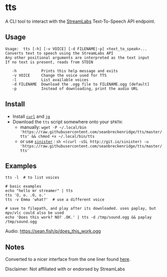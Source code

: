 # tts

A CLI tool to interact with the [StreamLabs](https://streamlabs.com/) Text-To-Speech API endpoint.

## Usage

```
Usage:  tts [-h] [-v VOICE] [-d FILENAME|-p] <text_to_speak>...
Converts text to speech using the StreamLabs API
Any other positional arguments are interpreted as the text input
If no text is present, reads from STDIN

   -h           Prints this help message and exits
   -v VOICE     Change the voice used for TTS
   -l           List available voices
   -d FILENAME  Download the .ogg file to FILENAME.ogg [default]
   -p           Instead of downloading, print the audio URL
```

## Install

- Install [`curl`](https://github.com/curl/curl) and [`jq`](https://stedolan.github.io/jq/download/)
- Download the `tts` script somewhere onto your `$PATH`:
  - manually: `wget -P ~/.local/bin 'https://raw.githubusercontent.com/seanbreckenridge/tts/master/tts' && chmod +x ~/.local/bin/tts`
  - or use [`sinister`](https://github.com/jamesqo/sinister) : `sh <(curl -sSL http://git.io/sinister) -u 'https://raw.githubusercontent.com/seanbreckenridge/tts/master/tts'`

## Examples

```
tts -l  # to list voices

# basic examples
echo "hello mr streamer" | tts
tts 'O, o. .O, o.'
tts -v Emma 'what?'  # use a different voice

# save to filepath, and play after its downloaded. uses paplay, but mpv/vlc could also be used
echo 'Does this work? NO? .OK.' | tts -d /tmp/sound.ogg && paplay /tmp/sound.ogg
```

Audio: <https://sean.fish/p/does_this_work.ogg>

## Notes

Converted to a nicer interface from the one liner found [here](https://gist.github.com/idealwebsolutions/84dcb061baa427050672b9b41f900ce8#comments).

Disclaimer: Not affiliated with or endorsed by StreamLabs
